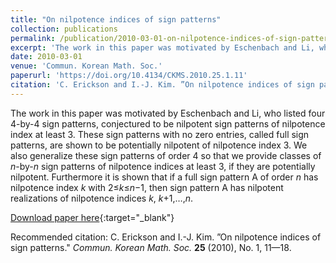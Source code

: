 ```yaml
---
title: "On nilpotence indices of sign patterns"
collection: publications
permalink: /publication/2010-03-01-on-nilpotence-indices-of-sign-patterns
excerpt: 'The work in this paper was motivated by Eschenbach and Li, who listed four 4-by-4 sign patterns, conjectured to be nilpotent sign patterns of nilpotence index at least 3. These sign patterns with no zero entries, called full sign patterns, are shown to be potentially nilpotent of nilpotence index 3. We also generalize these sign patterns of order 4 so that we provide classes of <i>n</i>-by-<i>n</i> sign patterns of nilpotence indices at least 3, if they are potentially nilpotent. Furthermore it is shown that if a full sign pattern A of order <i>n</i> has nilpotence index <i>k</i> with 2≤<i>k</i>≤<i>n</i>−1, then sign pattern A has nilpotent realizations of nilpotence indices <i>k</i>, <i>k</i>+1,…,<i>n</i>.'
date: 2010-03-01
venue: 'Commun. Korean Math. Soc.'
paperurl: 'https://doi.org/10.4134/CKMS.2010.25.1.11'
citation: 'C. Erickson and I.-J. Kim. ”On nilpotence indices of sign patterns.&quot; <i>Commun. Korean Math. Soc.</i> <b>25</b> (2010), No. 1, 11—18.'
---
```

The work in this paper was motivated by Eschenbach and Li, who listed four 4-by-4 sign patterns, conjectured to be nilpotent sign patterns of nilpotence index at least 3. These sign patterns with no zero entries, called full sign patterns, are shown to be potentially nilpotent of nilpotence index 3. We also generalize these sign patterns of order 4 so that we provide classes of <i>n</i>-by-<i>n</i> sign patterns of nilpotence indices at least 3, if they are potentially nilpotent. Furthermore it is shown that if a full sign pattern A of order <i>n</i> has nilpotence index <i>k</i> with 2≤<i>k</i>≤<i>n</i>−1, then sign pattern A has nilpotent realizations of nilpotence indices <i>k</i>, <i>k</i>+1,…,<i>n</i>.

[Download paper here](https://doi.org/10.4134/CKMS.2010.25.1.11){:target="_blank"}

Recommended citation: C. Erickson and I.-J. Kim. ”On nilpotence indices of sign patterns." <i>Commun. Korean Math. Soc.</i> <b>25</b> (2010), No. 1, 11—18.